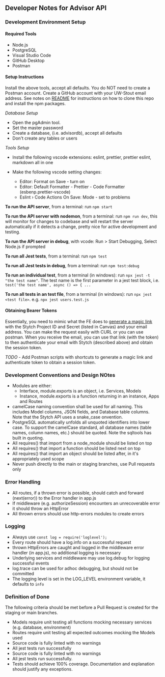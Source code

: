 ## Developer Notes for Advisor API

### Development Environment Setup

#### Required Tools

- Node.js
- PostgreSQL
- Visual Studio Code
- GitHub Desktop
- Postman

#### Setup Instructions

Install the above tools, accept all defaults. You do NOT need to create a Postman account. Create a GitHub account with your UW-Stout email address. See notes on [README](/README.md) for instructions on how to clone this repo and install the npm packages.

_Database Setup_

- Open the pgAdmin tool.
- Set the master password
- Create a database, (i.e. advisordb), accept all defaults
- Don't create any tables or users

_Tools Setup_

- Install the following vscode extensions:
  eslint, prettier, prettier eslint, markdown all in one

- Make the following vscode setting changes:

  - Editor: Format on Save - turn on
  - Editor: Default Formatter - Prettier - Code Formatter (esbenp.prettier-vscode)
  - Eslint › Code Actions On Save: Mode - set to problems

**To run the API server**, from a terminal: run `npm start`

**To run the API server with nodemon**, from a terminal: run `npm run dev`, this will monitor for changes to codebase and will restart the server automatically if it detects a change, pretty nice for active development and testing.

**To run the API server in debug**, with vcode: Run > Start Debugging, Select Node.js if prompted

**To run all Jest tests**, from a terminal: run `npm test`

**To run all Jest tests in debug**, from a terminal: run `npm test:debug`

**To run an individual test**, from a terminal (in windows): run `npx jest -t "the test name"`. The test name is the first parameter in a jest test block, i.e. `test('the test name', async () => { ... `

**To run all tests in an test file**, from a terminal (in windows): run `npx jest <test file>`. e.g. `npx jest users.test.js`

#### Obtaining Bearer Tokens

Essentially, you need to mimic what the FE does to [generate a magic link](https://stytch.com/docs/api/log-in-or-create-user-by-email) with the Stytch Project ID and Secret (listed in Canvas) and your email address. You can make the request easily with CURL or you can use postman. When you receive the email, you can use that link (with the token) to then authenticate your email with Stytch (described above) and obtain the session token.

_TODO_ - Add Postman scripts with shortcuts to generate a magic link and authenticate token to obtain a session token.

### Development Conventions and Design NOtes

- Modules are either:
  - Interface, module.exports is an object, i.e. Services, Models
  - Instance, module.exports is a function returning in an instance, Apps and Routes
- camelCase naming convention shall be used for all naming. This includes Model columns, JSON fields, and Database table columns. Note that the Stytch API uses a snake_case onvention.
- PostgreSQL automatically unfolds all unquoted identifiers into lower case. To support the camelCase standard, all database names (table names, column names, etc.) should be quoted. Note the sqltools has built in quoting.
- All requires() that import from a node_module should be listed on top
- All requires() that import a function should be listed next on top
- All requires() that import an object should be listed after, in it's appropriately used scope
- Never push directly to the main or staging branches, use Pull requests only

### Error Handling

- All routes, if a thrown error is possible, should catch and forward (next(error)) to the Error handler in app.js
- If middleware (e.g. authorizeSession) encounters an unrecoverable error it should throw an HttpError
- All thrown errors should use http-errors modules to create errors

### Logging

- Always use `const log = require('loglevel');`
- Every route should have a log.info on a successful request
- thrown HttpErrors are caught and logged in the middleware error handler (in app.js), no additional logging is necessary
- Underlying services and middleware may use log.debug for logging successful events
- log.trace can be used for adhoc debugging, but should not be committed
- The logging level is set in the LOG_LEVEL environment variable, it defaults to `info`

### Definition of Done

The following criteria should be met before a Pull Request is created for the staging or main branches.

- Models require unit testing all functions mocking necessary services (e.g. database, environment)
- Routes require unit testing all expected outcomes mocking the Models used
- Source code is fully linted with no warnings
- All jest tests run successfully
- Source code is fully linted with no warnings
- All jest tests run successfully.
- Tests should achieve 100% coverage. Documentation and explanation should justify any exceptions.

